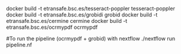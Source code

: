 docker build -t etransafe.bsc.es/tesseract-poppler tesseract-poppler
docker build -t etransafe.bsc.es/grobidi grobid
docker build -t etransafe.bsc.es/cermine cermine
docker build -t etransafe.bsc.es/ocrmypdf ocrmypdf

#To run the pipeline (ocrmypdf + grobid) with nextflow
./nextflow run pipeline.nf